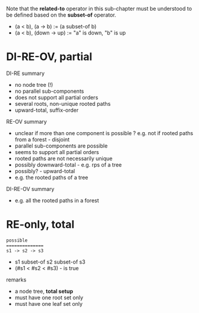 
Note that the **related-to** operator in this sub-chapter must be understood to
be defined based on the **subset-of** operator.

- (a < b), (a -> b) := (a subset-of b)
- (a < b), (down -> up) := "a" is down, "b" is up

<!-- ======================================================================= -->
# DI-RE-OV, partial

DI-RE summary

- no node tree (!)
- no parallel sub-components
- does not support all partial orders
- several roots, non-unique rooted paths
- upward-total, suffix-order

RE-OV summary

- unclear if more than one component is possible ?
  e.g. not if rooted paths from a forest - disjoint
- parallel sub-components are possible
- seems to support all partial orders
- rooted paths are not necessarily unique
- possibly downward-total - e.g. rps of a tree
- possibly? - upward-total
- e.g. the rooted paths of a tree

DI-RE-OV summary

- e.g. all the rooted paths in a forest

<!-- ======================================================================= -->
# RE-only, total

```
possible
==============
s1 -> s2 -> s3
```

- s1 subset-of s2 subset-of s3
- (#s1 < #s2 < #s3) - is true

remarks

- a node tree, **total setup**
- must have one root set only
- must have one leaf set only
